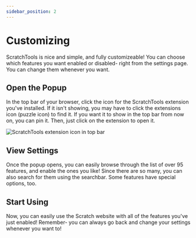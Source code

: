 ```yaml
---
sidebar_position: 2
---
```

# Customizing
ScratchTools is nice and simple, and fully customizeable! You can choose which features you want enabled or disabled- right from the settings page. You can change them whenever you want.
## Open the Popup
In the top bar of your browser, click the icon for the ScratchTools extension you've installed. If it isn't showing, you may have to click the extensions icon (puzzle icon) to find it. If you want it to show in the top bar from now on, you can pin it. Then, just click on the extension to open it.

![ScratchTools extension icon in top bar](https://user-images.githubusercontent.com/86856959/201549844-8e077347-1c94-4d4e-ada5-f022ccf45bc2.png)

## View Settings
Once the popup opens, you can easily browse through the list of over 95 features, and enable the ones you like! Since there are so many, you can also search for them using the searchbar. Some features have special options, too.

## Start Using
Now, you can easily use the Scratch website with all of the features you've just enabled! Remember- you can always go back and change your settings whenever you want to!
